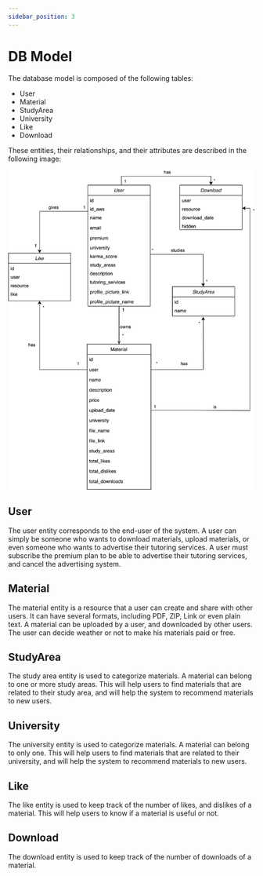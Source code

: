 ```yaml
---
sidebar_position: 3
---
```


# DB Model

The database model is composed of the following tables:

- User
- Material
- StudyArea
- University
- Like
- Download

These entities, their relationships, and their attributes are described in the following image:

![DB Model](/img/noteally_db_model.png)

## User
The user entity corresponds to the end-user of the system. A user can simply be someone who wants to download materials, upload materials, or even someone who wants to advertise their tutoring services. A user must subscribe the premium plan to be able to advertise their tutoring services, and cancel the advertising system.

## Material
The material entity is a resource that a user can create and share with other users. It can have several formats, including PDF, ZIP, Link or even plain text. A material can be uploaded by a user, and downloaded by other users. The user can decide weather or not to make his materials paid or free.

## StudyArea
The study area entity is used to categorize materials. A material can belong to one or more study areas. This will help users to find materials that are related to their study area, and will help the system to recommend materials to new users.

## University
The university entity is used to categorize materials. A material can belong to only one. This will help users to find materials that are related to their university, and will help the system to recommend materials to new users.

## Like
The like entity is used to keep track of the number of likes, and dislikes of a material. This will help users to know if a material is useful or not.

## Download
The download entity is used to keep track of the number of downloads of a material.
